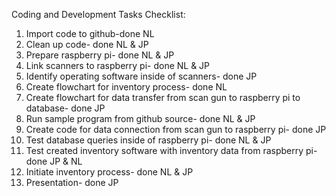 Coding and Development Tasks Checklist: 
1. Import code to github-done NL
2. Clean up code- done NL & JP
3. Prepare raspberry pi- done NL & JP
4. Link scanners to raspberry pi- done NL & JP
5. Identify operating software inside of scanners- done JP
6. Create flowchart for inventory process- done NL
7. Create flowchart for data transfer from scan gun to raspberry pi to database- done  JP
8. Run sample program from github source- done NL & JP
8. Create code for data connection from scan gun to raspberry pi- done JP
10. Test database queries inside of raspberry pi- done NL & JP
11. Test created inventory software with inventory data from raspberry pi- done JP & NL
12. Initiate inventory process- done NL & JP
13. Presentation- done JP
